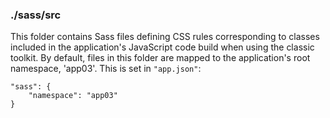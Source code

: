 ### ./sass/src

This folder contains Sass files defining CSS rules corresponding to classes
included in the application's JavaScript code build when using the classic toolkit.
By default, files in this folder are mapped to the application's root namespace, 'app03'.
This is set in `"app.json"`:

    "sass": {
        "namespace": "app03"
    }